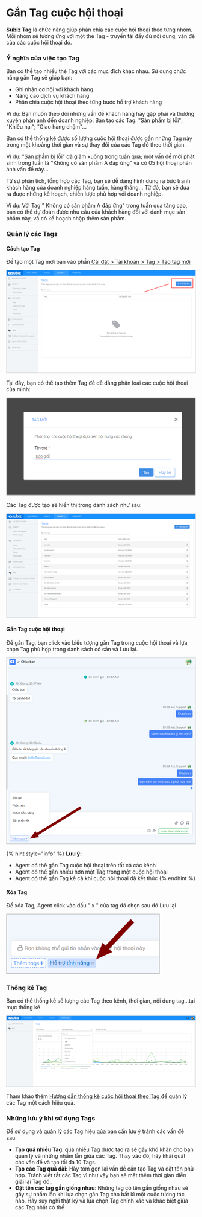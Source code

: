 # Gắn Tag cuộc hội thoại

**Subiz Tag** là chức năng giúp phân chia các cuộc hội thoại theo từng nhóm. Mỗi nhóm sẽ tương ứng với một thẻ Tag - truyền tải đầy đủ nội dung, vấn đề của các cuộc hội thoại đó. 

### Ý nghĩa của việc tạo Tag

Bạn có thể tạo nhiều thẻ Tag với các mục đích khác nhau. Sử dụng chức năng gắn Tag sẽ giúp bạn:

* Ghi nhận cơ hội với khách hàng.
* Nâng cao dịch vụ khách hàng
* Phân chia cuộc hội thoại theo từng bước hỗ trợ khách hàng

Ví dụ: Bạn muốn theo dõi những vấn đề khách hàng hay gặp phải và thường xuyên phản ánh đến doanh nghiệp. Bạn tạo các Tag: "Sản phẩm bị lỗi"; "Khiếu nại"; "Giao hàng chậm"...

Bạn có thể thống kê được số lượng cuộc hội thoại được gắn những Tag này trong một khoảng thời gian và sự thay đổi của các Tag đó theo thời gian. 

Ví dụ: "Sản phẩm bị lỗi" đã giảm xuống trong tuần qua; một vấn đề mới phát sinh trong tuần là "Không có sản phẩm A đáp ứng" và có 05 hội thoại phản ánh vấn đề này...

Từ sự phân tích, tổng hợp các Tag, bạn sẽ dễ dàng hình dung ra bức tranh khách hàng của doanh nghiệp hàng tuần, hàng tháng... Từ đó, bạn sẽ đưa ra được những kế hoạch, chiến lược phù hợp với doanh nghiệp. 

Ví dụ: Với Tag " Không có sản phẩm A đáp ứng" trong tuần qua tăng cao, bạn có thể dự đoán được nhu cầu của khách hàng đối với danh mục sản phẩm này, và có kế hoạch nhập thêm sản phẩm.

### Quản lý các Tags

#### Cách tạo Tag

Đế  tạo một Tag mới  bạn vào phần[ Cài đặt &gt; Tài khoản &gt; Tag &gt; Tạo tag mới ](https://app.subiz.com/settings/tags)  


![Th&#xEA;m Tag m&#x1EDB;i](../../.gitbook/assets/tao-tag-moi.png)

Tại đây, bạn có thể tạo thêm Tag để dễ dàng phân loại các cuộc hội thoại của mình:

![T&#x1EA1;o Tag ](../../.gitbook/assets/them-tag-moi.png)

Các Tag được tạo sẽ hiển thị trong danh sách như sau:

![Danh s&#xE1;ch Tag](../../.gitbook/assets/cac-tag-da-dat%20%281%29.png)

#### Gắn Tag cuộc hội thoại

Để gắn Tag, bạn click vào biểu tượng gắn Tag trong cuộc hội thoại và lựa chọn Tag phù hợp trong danh sách có sẵn và Lưu lại.

![G&#x1EAF;n Tag cu&#x1ED9;c h&#x1ED9;i tho&#x1EA1;i](../../.gitbook/assets/gan-tag%20%282%29.png)

{% hint style="info" %}
**Lưu ý:**

* Agent có thể gắn Tag cuộc hội thoại trên tất cả các kênh
* Agent có thể gắn nhiều hơn một Tag trong một cuộc hội thoại
* Agent có thể gắn Tag kể cả khi cuộc hội thoại đã kết thúc
{% endhint %}

#### Xóa Tag

Để xóa Tag, Agent click vào dấu " x " của tag đã chọn sau đó Lưu lại

![X&#xF3;a Tag](../../.gitbook/assets/xoa%20%281%29.png)

### Thống kê Tag

Bạn có thể thống kê số lượng các Tag theo kênh, thời gian, nội dung tag...tại mục thống kê

![Th&#x1ED1;ng k&#xEA; Tag](../../.gitbook/assets/thong-ke-tag.png)

Tham khảo thêm [Hướng dẫn thống kê cuộc hội thoại theo Tag ](https://help.subiz.com/~/edit/drafts/-LGSwFXFYwgtmox4Y70e/bao-cao-and-thong-ke#thong-ke-tag)để quản lý các Tag một cách hiệu quả.

### Những lưu ý khi sử dụng Tags

Để sử dụng và quản lý các Tag hiệu qủa bạn cần lưu ý tránh các vấn đề sau:

* **Tạo quá nhiều Tag**: quá nhiều Tag được tạo ra sẽ gây khó khăn cho bạn quản lý và những nhầm lẫn giữa các Tag. Thay vào đó, hãy khái quát các vấn đề và tạo tối đa 10 Tags.
* **Tạo các Tag quá dài:** Hãy tóm gọn lại vấn đề cần tạo Tag và đặt tên phù hợp. Tránh viết tắt các Tag vì như vậy bạn sẽ mất thêm thời gian diễn giải lại Tag đó..
* **Đặt tên các tag gần giống nhau**: Những tag có tên gần giống nhau sẽ gây sự nhầm lẫn khi lựa chọn gắn Tag cho bất kì một cuộc tương tác nào. Hãy suy nghĩ thật kỹ và lựa chọn Tag chính xác và khác biệt giữa các Tag nhất có thể

  


